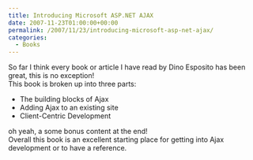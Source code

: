 ```yaml
---
title: Introducing Microsoft ASP.NET AJAX
date: 2007-11-23T01:00:00+00:00
permalink: /2007/11/23/introducing-microsoft-asp-net-ajax/
categories:
  - Books
---
```

So far I think every book or article I have read by Dino Esposito has been great, this is no exception!  
This book is broken up into three parts:

* The building blocks of Ajax
* Adding Ajax to an existing site
* Client-Centric Development

oh yeah, a some bonus content at the end!  
Overall this book is an excellent starting place for getting into Ajax development or to have a reference.